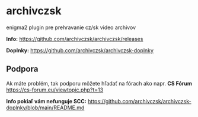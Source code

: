 archivczsk
==========
enigma2 plugin pre prehravanie cz/sk video archivov

**Info:** https://github.com/archivczsk/archivczsk/releases

**Doplnky:** https://github.com/archivczsk/archivczsk-doplnky

## Podpora
Ak máte problém, tak podporu môžete hľadať na fórach ako napr. **CS Fórum** https://cs-forum.eu/viewtopic.php?t=13

**Info pokiaľ vám nefunguje SCC:** https://github.com/archivczsk/archivczsk-doplnky/blob/main/README.md
